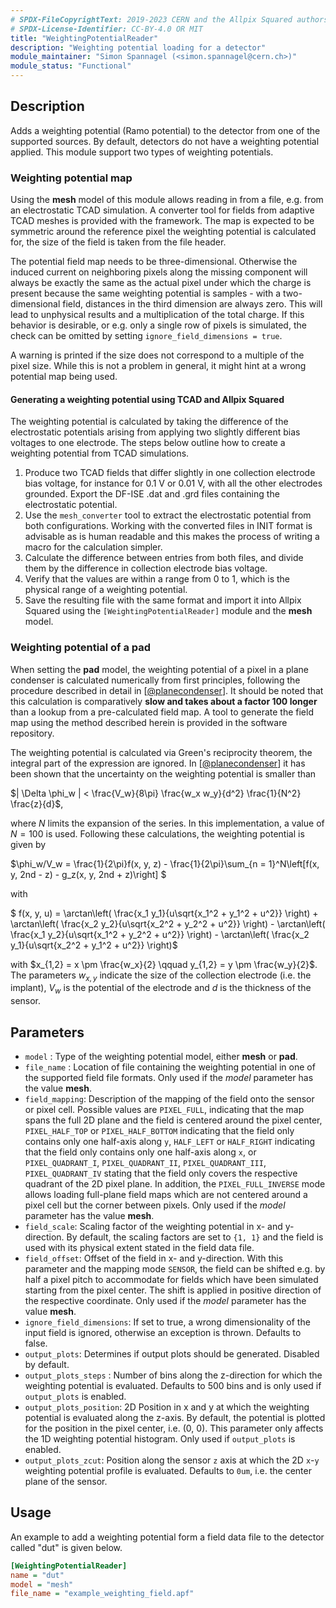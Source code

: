```yaml
---
# SPDX-FileCopyrightText: 2019-2023 CERN and the Allpix Squared authors
# SPDX-License-Identifier: CC-BY-4.0 OR MIT
title: "WeightingPotentialReader"
description: "Weighting potential loading for a detector"
module_maintainer: "Simon Spannagel (<simon.spannagel@cern.ch>)"
module_status: "Functional"
---
```


## Description
Adds a weighting potential (Ramo potential) to the detector from one of the supported sources. By default, detectors do not have a weighting potential applied.
This module support two types of weighting potentials.

### Weighting potential map

Using the **mesh** model of this module allows reading in from a file, e.g. from an electrostatic TCAD simulation.
A converter tool for fields from adaptive TCAD meshes is provided with the framework.
The map is expected to be symmetric around the reference pixel the weighting potential is calculated for, the size of the field is taken from the file header.

The potential field map needs to be three-dimensional.
Otherwise the induced current on neighboring pixels along the missing component will always be exactly the same as the actual pixel under which the charge is present because the same weighting potential is samples - with a two-dimensional field, distances in the third dimension are always zero.
This will lead to unphysical results and a multiplication of the total charge.
If this behavior is desirable, or e.g. only a single row of pixels is simulated, the check can be omitted by setting `ignore_field_dimensions = true`.

A warning is printed if the size does not correspond to a multiple of the pixel size.
While this is not a problem in general, it might hint at a wrong potential map being used.

#### Generating a weighting potential using TCAD and Allpix Squared  

The weighting potential is calculated by taking the difference of the electrostatic potentials arising from applying two slightly different bias voltages to one electrode. 
The steps below outline how to create a weighting potential from TCAD simulations.

1. Produce two TCAD fields that differ slightly in one collection electrode bias voltage, for instance for 0.1 V or 0.01 V, with all the other electrodes grounded. Export the DF-ISE .dat and .grd files containing the electrostatic potential.
2. Use the `mesh_converter` tool to extract the electrostatic potential from both configurations. Working with the converted files in INIT format is advisable as is human readable and this makes the process of writing a macro for the calculation simpler. 
3. Calculate the difference between entries from both files, and divide them by the difference in collection electrode bias voltage.
4. Verify that the values are within a range from 0 to 1, which is the physical range of a weighting potential.
5. Save the resulting file with the same format and import it into Allpix Squared using the `[WeightingPotentialReader]` module and the **mesh** model.

### Weighting potential of a pad

When setting the **pad** model, the weighting potential of a pixel in a plane condenser is calculated numerically from first principles, following the procedure described in detail in \[[@planecondenser]\].
It should be noted that this calculation is comparatively **slow and takes about a factor 100 longer** than a lookup from a pre-calculated field map.
A tool to generate the field map using the method described herein is provided in the software repository.

The weighting potential is calculated via Green's reciprocity theorem, the integral part of the expression are ignored.
In \[[@planecondenser]\] it has been shown that the uncertainty on the weighting potential is smaller than

$`| \Delta \phi_w | < \frac{V_w}{8\pi} \frac{w_x w_y}{d^2} \frac{1}{N^2} \frac{z}{d}`$,

where *N* limits the expansion of the series.
In this implementation, a value of $`N = 100`$ is used.
Following these calculations, the weighting potential is given by

$`\phi_w/V_w = \frac{1}{2\pi}f(x, y, z) - \frac{1}{2\pi}\sum_{n = 1}^N\left[f(x, y, 2nd - z) - g_z(x, y, 2nd + z)\right] `$

with

$` f(x, y, u) = \arctan\left( \frac{x_1 y_1}{u\sqrt{x_1^2 + y_1^2 + u^2}} \right) + \arctan\left( \frac{x_2 y_2}{u\sqrt{x_2^2 + y_2^2 + u^2}} \right) - \arctan\left( \frac{x_1 y_2}{u\sqrt{x_1^2 + y_2^2 + u^2}} \right) - \arctan\left( \frac{x_2 y_1}{u\sqrt{x_2^2 + y_1^2 + u^2}} \right)`$

with $`x_{1,2} = x \pm \frac{w_x}{2} \qquad y_{1,2} = y \pm \frac{w_y}{2}`$. The parameters $`w_{x,y}`$ indicate the size of the collection electrode (i.e. the implant), $`V_w`$ is the potential of the electrode and *d* is the thickness of the sensor.


## Parameters
- `model` : Type of the weighting potential model, either **mesh** or **pad**.
- `file_name` : Location of file containing the weighting potential in one of the supported field file formats. Only used if
  the *model* parameter has the value **mesh**.
- `field_mapping`: Description of the mapping of the field onto the sensor or pixel cell. Possible values are `PIXEL_FULL`, 
  indicating that the map spans the full 2D plane and the field is centered around the pixel center, `PIXEL_HALF_TOP` or 
  `PIXEL_HALF_BOTTOM` indicating that the field only contains only one half-axis along `y`, `HALF_LEFT` or `HALF_RIGHT` 
  indicating that the field only contains only one half-axis along `x`, or `PIXEL_QUADRANT_I`, `PIXEL_QUADRANT_II`, 
  `PIXEL_QUADRANT_III`, `PIXEL_QUADRANT_IV` stating that the field only covers the respective quadrant of the 2D pixel 
  plane. In addition, the `PIXEL_FULL_INVERSE` mode allows loading full-plane field maps which are not centered around a 
  pixel cell but the corner between pixels. Only used if the *model* parameter has the value **mesh**.
- `field_scale`:  Scaling factor of the weighting potential in x- and y-direction. By default, the scaling factors are set to
  `{1, 1}` and the field is used with its physical extent stated in the field data file.
- `field_offset`: Offset of the field in x- and y-direction. With this parameter and the mapping mode `SENSOR`, the field can
  be shifted e.g. by half a pixel pitch to accommodate for fields which have been simulated starting from the pixel center.
  The shift is applied in positive direction of the respective coordinate. Only used if the *model* parameter has the value
  **mesh**.
- `ignore_field_dimensions`: If set to true, a wrong dimensionality of the input field is ignored, otherwise an exception is
  thrown. Defaults to false.
- `output_plots`:  Determines if output plots should be generated. Disabled by default.
- `output_plots_steps` : Number of bins along the z-direction for which the weighting potential is evaluated. Defaults to
  500 bins and is only used if `output_plots` is enabled.
- `output_plots_position`: 2D Position in x and y at which the weighting potential is evaluated along the z-axis. By default,
  the potential is plotted for the position in the pixel center, i.e. (0, 0). This parameter only affects the 1D weighting
  potential histogram. Only used if `output_plots` is enabled.
- `output_plots_zcut`: Position along the sensor `z` axis at which the 2D `x`-`y` weighting potential profile is evaluated.
  Defaults to `0um`, i.e. the center plane of the sensor.

## Usage
An example to add a weighting potential form a field data file to the detector called "dut" is given below.

```ini
[WeightingPotentialReader]
name = "dut"
model = "mesh"
file_name = "example_weighting_field.apf"
```

[@planecondenser]: https://doi.org/10.1016/j.nima.2014.08.044
